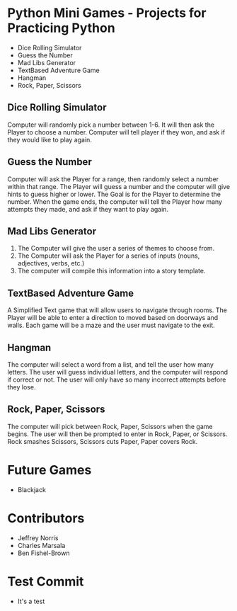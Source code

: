 # Python Mini Games - Projects for Practicing Python
- Dice Rolling Simulator
- Guess the Number
- Mad Libs Generator
- TextBased Adventure Game
- Hangman
- Rock, Paper, Scissors

## Dice Rolling Simulator
Computer will randomly pick a number between 1-6. It will then ask the Player to choose a number.
Computer will tell player if they won, and ask if they would like to play again.

## Guess the Number
Computer will ask the Player for a range, then randomly select a number within that range.
The Player will guess a number and the computer will give hints to guess higher or lower.
The Goal is for the Player to determine the number.
When the game ends, the computer will tell the Player how many attempts they made, and ask if they want to play again.

## Mad Libs Generator
1. The Computer will give the user a series of themes to choose from.
2. The Computer will ask the Player for a series of inputs (nouns, adjectives, verbs, etc.)
3. The computer will compile this information into a story template.

## TextBased Adventure Game
A Simplified Text game that will allow users to navigate through rooms.
The Player will be able to enter a direction to moved based on doorways and walls.
Each game will be a maze and the user must navigate to the exit.

## Hangman
The computer will select a word from a list, and tell the user how many letters.
The user will guess individual letters, and the computer will respond if correct or not.
The user will only have so many incorrect attempts before they lose.

## Rock, Paper, Scissors
The computer will pick between Rock, Paper, Scissors when the game begins.
The user will then be prompted to enter in Rock, Paper, or Scissors. 
Rock smashes Scissors, Scissors cuts Paper, Paper covers Rock.

# Future Games
- Blackjack

# Contributors
- Jeffrey Norris
- Charles Marsala
- Ben Fishel-Brown

# Test Commit
- It's a test
